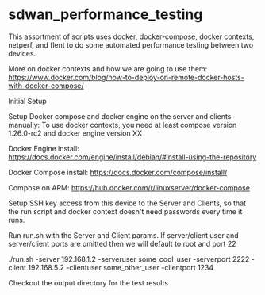 # sdwan_performance_testing

This assortment of scripts uses docker, docker-compose, docker contexts, netperf, and flent to do some automated performance testing between two devices.

More on docker contexts and how we are going to use them:
https://www.docker.com/blog/how-to-deploy-on-remote-docker-hosts-with-docker-compose/


Initial Setup

Setup Docker compose and docker engine on the server and clients manually:
To use docker contexts, you need at least compose version 1.26.0-rc2 and docker engine version XX

Docker Engine install:
https://docs.docker.com/engine/install/debian/#install-using-the-repository

Docker Compose install:
https://docs.docker.com/compose/install/

Compose on ARM:
https://hub.docker.com/r/linuxserver/docker-compose

Setup SSH key access from this device to the Server and Clients, so that the run script and docker context doesn't need passwords every time it runs.

Run run.sh with the Server and Client params. If server/client user and server/client ports are omitted then we will default to root and port 22

./run.sh -server 192.168.1.2 -serveruser some_cool_user -serverport 2222 -client 192.168.5.2 -clientuser some_other_user -clientport 1234

Checkout the output directory for the test results
